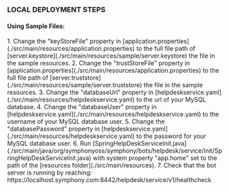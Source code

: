 <h3>LOCAL DEPLOYMENT STEPS</h3>
<h4>Using Sample Files: </h4>
   1. Change the "keyStoreFile" property in [application.properties](./src/main/resources/application.properties) to the 
   full file path of [server.keystore](./src/main/resources/sample/server.keystore) the  file in the sample resources.
   2. Change the "trustStoreFile" property in [application.properties](./src/main/resources/application.properties) to the 
   full file path of [server.truststore](./src/main/resources/sample/server.truststore) the  file in the sample resources.
   3. Change the "databaseUrl" property in [helpdeskservice.yaml](./src/main/resources/helpdeskservice.yaml) to the url
   of your MySQL database.
   4. Change the "databaseUser" property in [helpdeskservice.yaml](./src/main/resources/helpdeskservice.yaml) to the username
   of your MySQL database user.
   5. Change the "databasePassword" property in [helpdeskservice.yaml](./src/main/resources/helpdeskservice.yaml) to the password
   for your MySQL database user.
   6. Run [SpringHelpDeskServiceInit.java](./src/main/java/org/symphonyoss/symphony/bots/helpdesk/service/init/SpringHelpDeskServiceInit.java)
   with system property "app.home" set to the path of the [resources folder](./src/main/resources).
   7. Check that the bot server is running by reaching: https://localhost.symphony.com:8442/helpdesk/service/v1/healthcheck